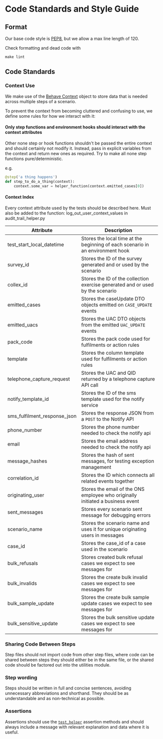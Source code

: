# Code Standards and Style Guide

## Format

Our base code style is [PEP8](https://www.python.org/dev/peps/pep-0008/), but we allow a max line length of 120.

Check formatting and dead code with

```shell
make lint
```

## Code Standards

### Context Use

We make use of the [Behave Context](https://behave.readthedocs.io/en/stable/tutorial.html#context) object to store data
that is needed across multiple steps of a scenario.

To prevent the context from becoming cluttered and confusing to use, we define some rules for how we interact with it:

#### Only step functions and environment hooks should interact with the context attributes

Other none step or hook functions shouldn't be passed the entire context and should certainly not modify it. Instead,
pass in explicit variables from the context and return new ones as required. Try to make all none step functions
pure/deterministic.

e.g.

```python
@step('a thing happens')
def step_to_do_a_thing(context):
    context.some_var = helper_function(context.emitted_cases[0])
```

#### Context Index

Every context attribute used by the tests should be described here.
Must also be added to the function: log_out_user_context_values in audit_trail_helper.py

| Attribute                    | Description                                                                     |
| -------------------------    | ------------------------------------------------------------------------------- |
| test_start_local_datetime    | Stores the local time at the beginning of each scenario in an environment hook  |
| survey_id                    | Stores the ID of the survey generated and or used by the scenario               |
| collex_id                    | Stores the ID of the collection exercise generated and or used by the scenario  |
| emitted_cases                | Stores the caseUpdate DTO objects emitted on `CASE_UPDATE` events               |
| emitted_uacs                 | Stores the UAC DTO objects from the emitted `UAC_UPDATE` events                 |
| pack_code                    | Stores the pack code used for fulfilments or action rules                       |
| template                     | Stores the column template used for fulfilments or action rules                 |
| telephone_capture_request    | Stores the UAC and QID returned by a telephone capture API call                 |
| notify_template_id           | Stores the ID of the sms template used for the notify service                   |
| sms_fulfilment_response_json | Stores the response JSON from a `POST` to the Notify API                        |
| phone_number                 | Stores the phone number needed to check the notify api                          |
| email                        | Stores the email address needed to check the notify api                         |
| message_hashes               | Stores the hash of sent messages, for testing exception management              |
| correlation_id               | Stores the ID which connects all related events together                        |
| originating_user             | Stores the email of the ONS employee who originally initiated a business event  |
| sent_messages                | Stores every scenario sent message for debugging errors                         |
| scenario_name                | Stores the scenario name and uses it for unique originating users in messages   |
| case_id                      | Stores the case_id of a case used in the scenario                               |
| bulk_refusals                | Stores created bulk refusal cases we expect to see messages for                 |
| bulk_invalids                | Stores the create bulk invalid cases we expect to see messages for              |
| bulk_sample_update           | Stores the create bulk sample update cases we expect to see messages for        |
| bulk_sensitive_update        | Stores the bulk sensitive update cases we expect to see messages for            |

### Sharing Code Between Steps

Step files should not import code from other step files, where code can be shared between steps they should either be in
the same file, or the shared code should be factored out into the utilities module.

### Step wording

Steps should be written in full and concise sentences, avoiding unnecessary abbreviations and shorthand. They should be
as understandable and as non-technical as possible.

### Assertions

Assertions should use the [`test_helper`](acceptance_tests/utilities/test_case_helper.py) assertion methods and should
always include a message with relevant explanation and data where it is useful.
